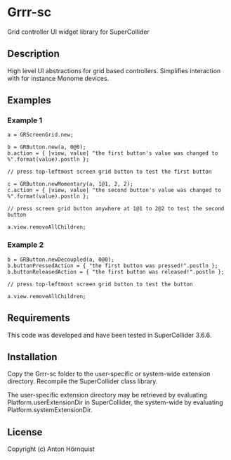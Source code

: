 # Grrr-sc

Grid controller UI widget library for SuperCollider

## Description

High level UI abstractions for grid based controllers. Simplifies interaction with for instance Monome devices.

## Examples

### Example 1

``` supercollider
a = GRScreenGrid.new;

b = GRButton.new(a, 0@0);
b.action = { |view, value| "the first button's value was changed to %".format(value).postln };

// press top-leftmost screen grid button to test the first button

c = GRButton.newMomentary(a, 1@1, 2, 2);
c.action = { |view, value| "the second button's value was changed to %".format(value).postln };

// press screen grid button anywhere at 1@1 to 2@2 to test the second button

a.view.removeAllChildren;
```


### Example 2

``` supercollider
b = GRButton.newDecoupled(a, 0@0);
b.buttonPressedAction = { "the first button was pressed!".postln };
b.buttonReleasedAction = { "the first button was released!".postln };

// press top-leftmost screen grid button to test the button

a.view.removeAllChildren;
```

## Requirements

This code was developed and have been tested in SuperCollider 3.6.6.

## Installation

Copy the Grrr-sc folder to the user-specific or system-wide extension directory. Recompile the SuperCollider class library.

The user-specific extension directory may be retrieved by evaluating Platform.userExtensionDir in SuperCollider, the system-wide by evaluating Platform.systemExtensionDir.

## License

Copyright (c) Anton Hörnquist
